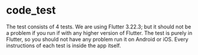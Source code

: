 # code_test

The test consists of 4 tests.
We are using Flutter 3.22.3; but it should not be a problem if you run if with any higher version of Flutter. 
The test is purely in Flutter, so you should not have any problem run it on Android or iOS. 
Every instructions of each test is inside the app itself.